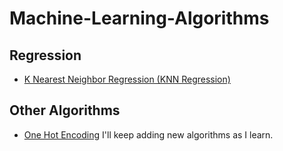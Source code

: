 # Machine-Learning-Algorithms

## Regression

* [K Nearest Neighbor Regression (KNN Regression)](https://github.com/ksashok/Machine-Learning-Algorithms/tree/master/KNN%20Regressor)




## Other Algorithms
* [One Hot Encoding](https://github.com/ksashok/Machine-Learning-Algorithms/tree/master/One%20Hot%20Encoding)
I'll keep adding new algorithms as I learn.

